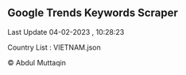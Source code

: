 

## Google Trends Keywords Scraper 
 
Last Update 04-02-2023 , 10:28:23

Country List :
VIETNAM.json



© Abdul Muttaqin 
